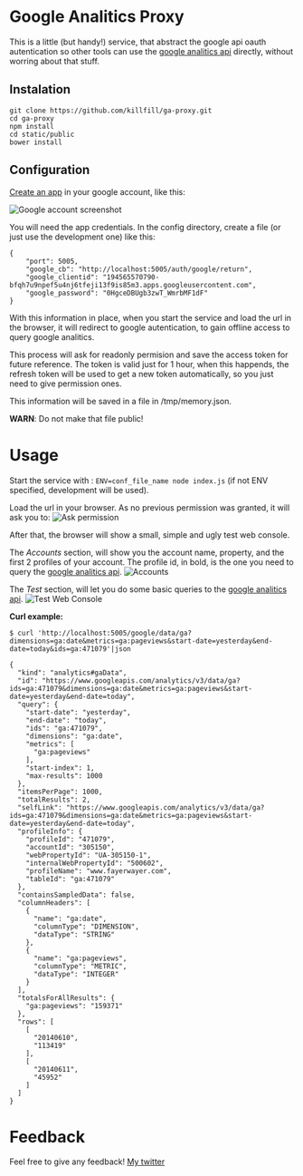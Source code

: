 Google Analitics Proxy
=========

This is a little (but handy!) service, that abstract the google api oauth autentication so other tools can use the [google analitics api] directly, without worring about that stuff.

Instalation
--

```
git clone https://github.com/killfill/ga-proxy.git
cd ga-proxy
npm install
cd static/public
bower install
```

Configuration
--

[Create an app] in your google account, like this:

![Google account screenshot][google_api_credentials]



You will need the app credentials. In the config directory, create a file (or just use the development one) like this:
```
{
	"port": 5005,
	"google_cb": "http://localhost:5005/auth/google/return",
	"google_clientid": "194565570790-bfqh7u9npef5u4nj6tfeji13f9is85m3.apps.googleusercontent.com",
	"google_password": "0HgceDBUgb3zwT_WmrbMF1dF"
}
```


With this information in place, when you start the service and load the url in the browser, it will redirect to google autentication, to gain offline access to query google analitics.

This process will ask for readonly permision and save the access token for future reference. The token is valid just for 1 hour, when this happends, the refresh token will be used to get a new token automatically, so you just need to give permission ones.

This information will be saved in a file in /tmp/memory.json. 

**WARN**: Do not make that file public!

Usage
==

Start the service with :
``` ENV=conf_file_name node index.js ``` (if not ENV specified, development will be used).

Load the url in your browser. As no previous permission was granted, it will ask you to:
![Ask permission][ask_permission]

After that, the browser will show a small, simple and ugly test web console.

The *Accounts* section, will show you the account name, property, and the first 2 profiles of your account. The profile id, in bold, is the one you need to query the [google analitics api].
![Accounts][accounts]

The *Test* section, will let you do some basic queries to the [google analitics api].
![Test Web Console][test_console]

**Curl example:**
```
$ curl 'http://localhost:5005/google/data/ga?dimensions=ga:date&metrics=ga:pageviews&start-date=yesterday&end-date=today&ids=ga:471079'|json

{
  "kind": "analytics#gaData",
  "id": "https://www.googleapis.com/analytics/v3/data/ga?ids=ga:471079&dimensions=ga:date&metrics=ga:pageviews&start-date=yesterday&end-date=today",
  "query": {
    "start-date": "yesterday",
    "end-date": "today",
    "ids": "ga:471079",
    "dimensions": "ga:date",
    "metrics": [
      "ga:pageviews"
    ],
    "start-index": 1,
    "max-results": 1000
  },
  "itemsPerPage": 1000,
  "totalResults": 2,
  "selfLink": "https://www.googleapis.com/analytics/v3/data/ga?ids=ga:471079&dimensions=ga:date&metrics=ga:pageviews&start-date=yesterday&end-date=today",
  "profileInfo": {
    "profileId": "471079",
    "accountId": "305150",
    "webPropertyId": "UA-305150-1",
    "internalWebPropertyId": "500602",
    "profileName": "www.fayerwayer.com",
    "tableId": "ga:471079"
  },
  "containsSampledData": false,
  "columnHeaders": [
    {
      "name": "ga:date",
      "columnType": "DIMENSION",
      "dataType": "STRING"
    },
    {
      "name": "ga:pageviews",
      "columnType": "METRIC",
      "dataType": "INTEGER"
    }
  ],
  "totalsForAllResults": {
    "ga:pageviews": "159371"
  },
  "rows": [
    [
      "20140610",
      "113419"
    ],
    [
      "20140611",
      "45952"
    ]
  ]
}
```


Feedback
==
Feel free to give any feedback!
[My twitter]



[create an app]:https://console.developers.google.com/project/194565570790/apiui/credential?authuser=0
[google analitics api]:https://developers.google.com/analytics/devguides/reporting/core/v3/reference?hl=es#filters
[My twitter]: https://twitter.com/killfil

[google_api_credentials]: https://raw.github.com/killfill/ga-proxy/master/images/google_api_credentials.png
[ask_permission]: https://raw.github.com/killfill/ga-proxy/master/images/ask_permission.png
[accounts]: https://raw.github.com/killfill/ga-proxy/master/images/accounts.png
[test_console]: https://raw.github.com/killfill/ga-proxy/master/images/test_console.png
